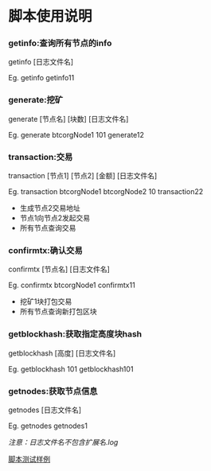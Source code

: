 # 脚本使用说明


### getinfo:查询所有节点的info
getinfo [日志文件名]

Eg. getinfo getinfo11
### generate:挖矿
generate [节点名] [块数] [日志文件名]

Eg. generate btcorgNode1 101 generate12
### transaction:交易
transaction [节点1] [节点2] [金额] [日志文件名]

Eg. transaction btcorgNode1 btcorgNode2 10 transaction22
- 生成节点2交易地址
- 节点1向节点2发起交易
- 所有节点查询交易
### confirmtx:确认交易
confirmtx [节点名] [日志文件名]

Eg. confirmtx btcorgNode1 confirmtx11
- 挖矿1块打包交易
- 所有节点查询新打包区块
### getblockhash:获取指定高度块hash
getblockhash [高度] [日志文件名]

Eg. getblockhash 101 getblockhash101
### getnodes:获取节点信息
getnodes [日志文件名]

Eg. getnodes getnodes1

_注意：日志文件名不包含扩展名.log_

[脚本测试样例](https://github.com/btcgroup2/tools/blob/master/脚本测试样例v3.pdf)
